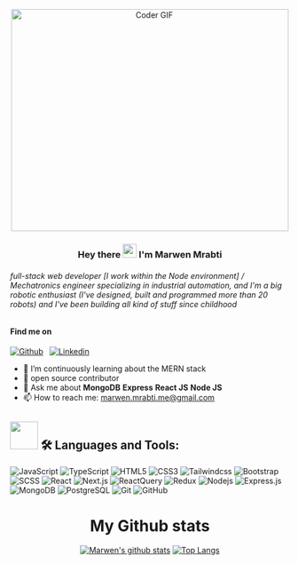 <center>

  <img src="https://media.giphy.com/media/SWoSkN6DxTszqIKEqv/giphy.gif" alt="Coder GIF" width="500" height="400">

</center>

<!-- Your title -->
<center>

### Hey there <img src="https://media.giphy.com/media/hvRJCLFzcasrR4ia7z/giphy.gif" width="25px"> I'm Marwen Mrabti

</center>

###### full-stack web developer [I work within the Node environment] / Mechatronics engineer specializing in industrial automation, and I'm a big robotic enthusiast (I've designed, built and programmed more than 20 robots) and I've been building all kind of stuff since childhood

<!-- Your badges
You can use the website to generate badges: https://shields.io/
-->

#### Find me on

[![Github](https://img.shields.io/badge/-Github-000?style=flat&logo=Github&logoColor=white)](https://github.com/Marwen-Mrabti) &nbsp; [![Linkedin](https://img.shields.io/badge/-LinkedIn-blue?style=flat&logo=Linkedin&logoColor=white)](https://www.linkedin.com/in/marwen-mrabti-3ba99220b/)

<!-- Talking about you -->

- 🌱 I’m continuously learning about the MERN stack
- 👯 open source contributor
- 💬 Ask me about **MongoDB** **Express** **React JS** **Node JS**
- 📫 How to reach me: marwen.mrabti.me@gmail.com

## <img src="https://media2.giphy.com/media/QssGEmpkyEOhBCb7e1/giphy.gif?cid=ecf05e47a0n3gi1bfqntqmob8g9aid1oyj2wr3ds3mg700bl&rid=giphy.gif" width="50px"> 🛠️ Languages and Tools:

![JavaScript](https://img.shields.io/badge/-JavaScript-black?style=flat-square&logo=javascript) ![TypeScript](https://img.shields.io/badge/-TypeScript-black?style=flat-square&logo=typescript) ![HTML5](https://img.shields.io/badge/-HTML5-black?style=flat-square&logo=html5&logoColor=white) ![CSS3](https://img.shields.io/badge/-CSS3-black?style=flat-square&logo=css3)  ![Tailwindcss](https://img.shields.io/badge/-TailwindCss-black?style=flat-square&logo=TailwindCss) ![Bootstrap](https://img.shields.io/badge/-Bootstrap-black?style=flat-square&logo=bootstrap) ![SCSS](https://img.shields.io/badge/-SCSS-black?style=flat-square&logo=SASS) ![React](https://img.shields.io/badge/-React-black?style=flat-square&logo=react) ![Next.js](https://img.shields.io/badge/-Nextjs-black?style=flat-square&logo=next.js) ![ReactQuery](https://img.shields.io/badge/-ReactQuery-black?style=flat-square&logo=ReactQuery) ![Redux](https://img.shields.io/badge/-Redux-black?style=flat-square&logo=Redux) ![Nodejs](https://img.shields.io/badge/-Nodejs-black?style=flat-square&logo=Node.js) ![Express.js](https://img.shields.io/badge/-Express-black?style=flat-square&logo=express) ![MongoDB](https://img.shields.io/badge/-MongoDB-black?style=flat-square&logo=mongodb) ![PostgreSQL](https://img.shields.io/badge/-PostgreSQL-black?style=flat-square&logo=PostgreSQL) ![Git](https://img.shields.io/badge/-Git-black?style=flat-square&logo=git) ![GitHub](https://img.shields.io/badge/-GitHub-black?style=flat-square&logo=github) 

<center>

# My Github stats

[![Marwen's github stats](https://github-readme-stats.vercel.app/api?username=Marwen-Mrabti&hide=issues&show_icons=true&theme=gotham)](https://github.com/Marwen-Mrabti/github-readme-stats)
[![Top Langs](https://github-readme-stats.vercel.app/api/top-langs/?username=Marwen-Mrabti&layout=compact&theme=gotham)](https://github.com/Marwen-Mrabti/github-readme-stats)

</center>
